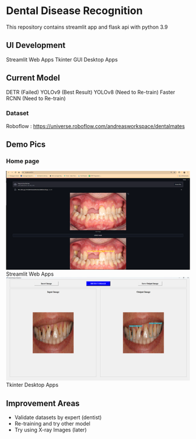 # Dental Disease Recognition

This repository contains streamlit app and flask api with python 3.9

## UI Development

Streamlit Web Apps
Tkinter GUI Desktop Apps

## Current Model

DETR (Failed)
YOLOv9 (Best Result)
YOLOv8 (Need to Re-train)
Faster RCNN (Need to Re-train)

### Dataset

Roboflow : https://universe.roboflow.com/andreasworkspace/dentalmates

## Demo Pics

### Home page

<img src="./assets/streamlit.png" >
<figcaption>Streamlit Web Apps</figcaption>
<img src="./assets/tkinter.png" >
<figcaption>Tkinter Desktop Apps</figcaption>

## Improvement Areas

- Validate datasets by expert (dentist)
- Re-training and try other model 
- Try using X-ray Images (later)


